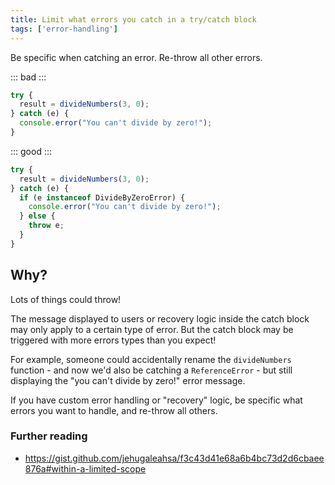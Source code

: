 ```yaml
---
title: Limit what errors you catch in a try/catch block
tags: ['error-handling']
---
```


Be specific when catching an error. Re-throw all other errors.

::: bad :::

```js
try {
  result = divideNumbers(3, 0);
} catch (e) {
  console.error("You can't divide by zero!");
}
```

::: good :::

```js
try {
  result = divideNumbers(3, 0);
} catch (e) {
  if (e instanceof DivideByZeroError) {
    console.error("You can't divide by zero!");
  } else {
    throw e;
  }
}
```

## Why?

Lots of things could throw!

The message displayed to users or recovery logic inside the catch block may only
apply to a certain type of error. But the catch block may be triggered with more
errors types than you expect!

For example, someone could accidentally rename the `divideNumbers` function - and
now we'd also be catching a `ReferenceError` - but still displaying the "you
can't divide by zero!" error message.

If you have custom error handling or "recovery" logic, be specific what errors
you want to handle, and re-throw all others.

### Further reading

- <https://gist.github.com/jehugaleahsa/f3c43d41e68a6b4bc73d2d6cbaee876a#within-a-limited-scope>

